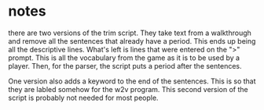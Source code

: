 # notes

there are two versions of the trim script. They take text from a walkthrough and remove all the sentences that already have a period. This ends up being all the descriptive lines. What's left is lines that were entered on the ">" prompt. This is all the vocabulary from the game as it is to be used by a player. Then, for the parser, the script puts a period after the sentences.

One version also adds a keyword to the end of the sentences. This is so that they are labled somehow for the w2v program. This second version of the script is probably not needed for most people.
